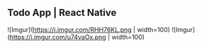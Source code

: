 ## Todo App | React Native

![Imgur](https://i.imgur.com/RHH76KL.png | width=100)
![Imgur](https://i.imgur.com/u74vaOx.png | width=100)
